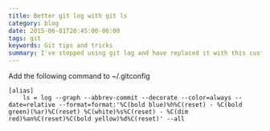 ```yaml
---
title: Better git log with git ls
category: blog
date: 2015-06-01T20:45:00-06:00
tags: git
keywords: Git tips and tricks
summary: I've stopped using git log and have replaced it with this custom command ...
---
```



Add the following command to ~/.gitconfig


    [alias]
        ls = log --graph --abbrev-commit --decorate --color=always --date=relative --format=format:'%C(bold blue)%h%C(reset) - %C(bold green)(%ar)%C(reset) %C(white)%s%C(reset) - %C(dim red)%an%C(reset)%C(bold yellow)%d%C(reset)' --all
